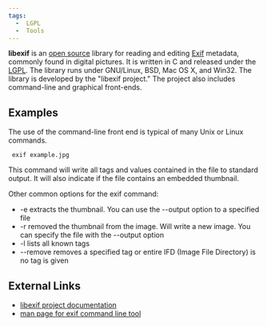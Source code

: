 ```yaml
---
tags:
  -  LGPL
  -  Tools
---
```

**libexif** is an [open source](open_source.md) library for
reading and editing [Exif](exif.md) metadata, commonly found in
digital pictures. It is written in C and released under the
[LGPL](lgpl.md). The library runs under GNU/Linux, BSD, Mac OS
X, and Win32. The library is developed by the "libexif project." The
project also includes command-line and graphical front-ends.

## Examples

The use of the command-line front end is typical of many Unix or Linux
commands.

` exif example.jpg`

This command will write all tags and values contained in the file to
standard output. It will also indicate if the file contains an embedded
thumbnail.

Other common options for the exif command:

- -e extracts the thumbnail. You can use the --output option to a
  specified file
- -r removed the thumbnail from the image. Will write a new image. You
  can specify the file with the --output option
- -l lists all known tags
- --remove removes a specified tag or entire IFD (Image File Directory)
  is no tag is given

## External Links

- [libexif project
  documentation](http://libexif.sourceforge.net/docs.html)
- [man page for exif command line
  tool](http://libexif.sourceforge.net/man/exif.html)